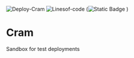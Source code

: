 ![Deploy-Cram](https://github.com/philemonnwanne/cram/actions/workflows/terraform.yml/badge.svg) 
![Linesof-code](https://img.shields.io/tokei/lines/github/philemonnwanne/cram)
(![Static Badge](https://img.shields.io/badge/Terraform-orange?logo=terraform)
)

<!-- ![Deploy-Cram-Event](https://github.com/philemonnwanne/cram/actions/workflows/terraform.yml/badge.svg?event=push)

![Deploy-Cram-Status](https://github.com/philemonnwanne/cram/actions/workflows/terraform.yml/badge.svg?branch=main) -->

# Cram

Sandbox for test deployments
